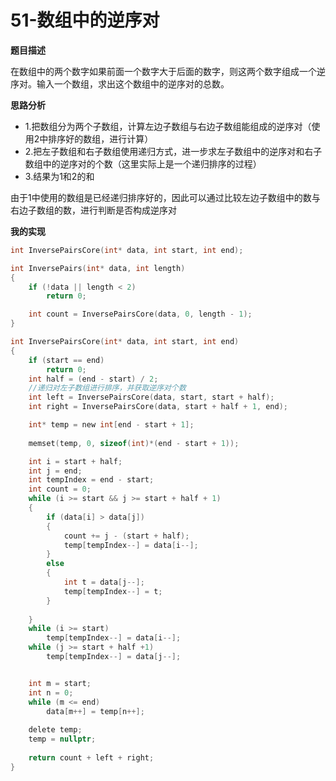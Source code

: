 # 51-数组中的逆序对

**题目描述**

在数组中的两个数字如果前面一个数字大于后面的数字，则这两个数字组成一个逆序对。输入一个数组，求出这个数组中的逆序对的总数。

**思路分析**

- 1.把数组分为两个子数组，计算左边子数组与右边子数组能组成的逆序对（使用2中排序好的数组，进行计算）
- 2.把左子数组和右子数组使用递归方式，进一步求左子数组中的逆序对和右子数组中的逆序对的个数（这里实际上是一个递归排序的过程）
- 3.结果为1和2的和

由于1中使用的数组是已经递归排序好的，因此可以通过比较左边子数组中的数与右边子数组的数，进行判断是否构成逆序对

**我的实现**

```c
int InversePairsCore(int* data, int start, int end);

int InversePairs(int* data, int length)
{
	if (!data || length < 2)
		return 0;

	int count = InversePairsCore(data, 0, length - 1);
}

int InversePairsCore(int* data, int start, int end)
{
	if (start == end)
		return 0;
	int half = (end - start) / 2;
	//递归对左子数组进行排序，并获取逆序对个数
	int left = InversePairsCore(data, start, start + half);
	int right = InversePairsCore(data, start + half + 1, end);

	int* temp = new int[end - start + 1];
	
	memset(temp, 0, sizeof(int)*(end - start + 1));

	int i = start + half;
	int j = end;
	int tempIndex = end - start;
	int count = 0;
	while (i >= start && j >= start + half + 1)
	{
		if (data[i] > data[j])
		{
			count += j - (start + half);
			temp[tempIndex--] = data[i--];
		}
		else
		{
			int t = data[j--];
			temp[tempIndex--] = t;
		}
			
	}
	while (i >= start)
		temp[tempIndex--] = data[i--];
	while (j >= start + half +1)
		temp[tempIndex--] = data[j--];


	int m = start;
	int n = 0;
	while (m <= end)
		data[m++] = temp[n++];
	
	delete temp;
	temp = nullptr;
	
	return count + left + right;
}
```

